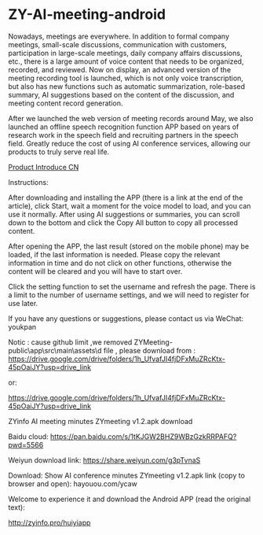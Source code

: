 # ZY-AI-meeting-android
Nowadays, meetings are everywhere. In addition to formal company meetings, small-scale discussions, communication with customers, participation in large-scale meetings, daily company affairs discussions, etc., there is a large amount of voice content that needs to be organized, recorded, and reviewed. Now on display, an advanced version of the meeting recording tool is launched, which is not only voice transcription, but also has new functions such as automatic summarization, role-based summary, AI suggestions based on the content of the discussion, and meeting content record generation.

After we launched the web version of meeting records around May, we also launched an offline speech recognition function APP based on years of research work in the speech field and recruiting partners in the speech field. Greatly reduce the cost of using AI conference services, allowing our products to truly serve real life.
     
[Product Introduce CN](https://mp.weixin.qq.com/s?__biz=Mzg2ODkwMjg4NA==&mid=2247483800&idx=1&sn=c3a385c085eb0b7c48f1903f875d9702&chksm=cea47313f9d3fa05a0b328506bb7ca02e538f1f328704cca2e1cc760a1efec5c97f77f8e6e46&token=1090090524&lang=zh_CN#rd)

Instructions:

After downloading and installing the APP (there is a link at the end of the article), click Start, wait a moment for the voice model to load, and you can use it normally. After using AI suggestions or summaries, you can scroll down to the bottom and click the Copy All button to copy all processed content.

After opening the APP, the last result (stored on the mobile phone) may be loaded, if the last information is needed. Please copy the relevant information in time and do not click on other functions, otherwise the content will be cleared and you will have to start over.

Click the setting function to set the username and refresh the page. There is a limit to the number of username settings, and we will need to register for use later.

If you have any questions or suggestions, please contact us via WeChat: youkpan

Notic : cause github limit ,we removed ZYMeeting-public\app\src\main\assets\d file ,
please download from :
https://drive.google.com/drive/folders/1h_UfvafJI4fjDFxMuZRcKtx-45pOaiJY?usp=drive_link

or:

https://drive.google.com/drive/folders/1h_UfvafJI4fjDFxMuZRcKtx-45pOaiJY?usp=drive_link


ZYinfo AI meeting minutes ZYmeeting v1.2.apk download

Baidu cloud:
https://pan.baidu.com/s/1tKJGW2BHZ9WBzGzkRRPAFQ?pwd=5566

Weiyun download link:
https://share.weiyun.com/g3pTvnaS

Download:
Show AI conference minutes ZYmeeting v1.2.apk link (copy to browser and open):
hayouou.com/ycaw

Welcome to experience it and download the Android APP (read the original text):

http://zyinfo.pro/huiyiapp
